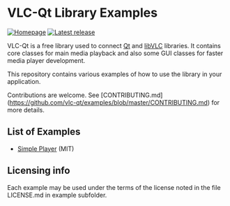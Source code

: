 # VLC-Qt Library Examples
[![Homepage][web-img]][web]
[![Latest release][release-img]][release]

VLC-Qt is a free library used to connect [Qt](http://qt.io) and
[libVLC](http://videolan.org) libraries. It contains core classes for main
media playback and also some GUI classes for faster media player development.

This repository contains various examples of how to use the library in your
application.

Contributions are welcome. See [CONTRIBUTING.md]
(https://github.com/vlc-qt/examples/blob/master/CONTRIBUTING.md)
for more details.


## List of Examples
  - [Simple Player](https://github.com/vlc-qt/examples/tree/master/simple-player) (MIT)


## Licensing info

Each example may be used under the terms of the license noted in the
file LICENSE.md in example subfolder.


[web]: http://vlc-qt.tano.si
[release]: https://github.com/ntadej/vlc-qt/releases

[web-img]: https://img.shields.io/badge/web-vlc--qt.tano.si-green.svg
[release-img]: https://img.shields.io/github/release/vlc-qt/examples.svg
